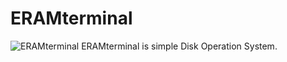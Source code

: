 # ERAMterminal
<img alt="ERAMterminal" src="https://gitlab.com/uploads/-/system/project/avatar/46042715/%D0%9D%D0%BE%D0%B2%D1%8B%D0%B9_%D0%BF%D1%80%D0%BE%D0%B5%D0%BA%D1%82__20_.png?width=48">
ERAMterminal is simple Disk Operation System. 
